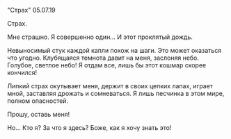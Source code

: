 "Cтрах" 05.07.19

Страх.

Мне страшно. Я совершенно один... И этот проклятый дождь.

Невыносимый стук каждой капли похож на шаги. Это может оказаться что угодно. Клубящаяся темнота давит на меня, заслоняя небо. Голубое, светлое небо! Я отдам все, лишь бы этот кошмар скорее кончился!

Липкий страх окутывает меня, держит в своих цепких лапах, играет мной, заставляя дрожать и сомневаться. Я лишь песчинка в этом мире, полном опасностей.

Прошу, оставь меня!

Но... Кто я? За что я здесь? Боже, как я хочу знать это!


